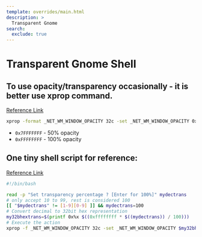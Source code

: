 ```yaml
---
template: overrides/main.html
description: >
  Transparent Gnome
search:
  exclude: true
---
```


# Transparent Gnome Shell

## To use opacity/transparency occasionally - it is better use xprop command. 

[Reference Link](https://askubuntu.com/questions/1028/how-to-make-a-window-transparent-in-gnome)

``` bash
xprop -format _NET_WM_WINDOW_OPACITY 32c -set _NET_WM_WINDOW_OPACITY 0x7FFFFFFF
```

- `0x7FFFFFFF` - 50% opacity
- `0xFFFFFFFF` - 100% opacity

## One tiny shell script for reference:

[Reference Link](https://askubuntu.com/questions/1283783/is-it-possible-to-set-transparency-per-window-in-ubuntu-20-04/1320458#1320458)

``` bash
#!/bin/bash

read -p "Set transparency percentage ? [Enter for 100%]" mydectrans
# only accept 10 to 99, rest is considered 100
[[ "$mydectrans" != [1-9][0-9] ]] && mydectrans=100
# Convert decimal to 32bit hex representation
my32bhextrans=$(printf 0x%x $((0xffffffff * $((mydectrans)) / 100)))
# Execute the action
xprop -f _NET_WM_WINDOW_OPACITY 32c -set _NET_WM_WINDOW_OPACITY $my32bhextrans
```